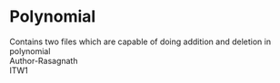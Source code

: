 # Polynomial
Contains two files which are capable of doing addition and deletion in polynomial <br>
Author-Rasagnath<br>
ITW1
